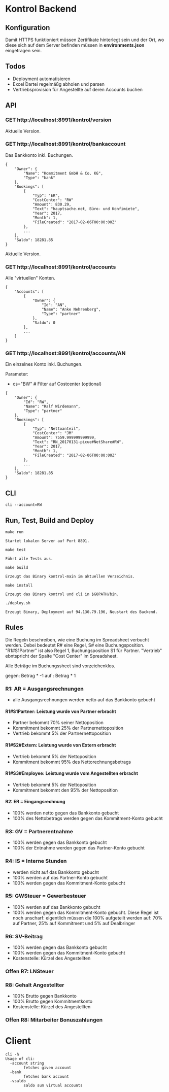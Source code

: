 # Kontrol Backend

## Konfiguration
Damit HTTPS funktioniert müssen Zertifikate hinterlegt sein und der Ort, wo diese sich auf dem Server befinden müssen in **environments.json** eingetragen sein.

## Todos

* Deployment automatisieren
* Excel Dartei regelmäßg abholen und parsen
* Vertriebsprovision für Angestellte auf deren Accounts buchen

## API

### GET http://localhost:8991/kontrol/version

Aktuelle Version.

### GET http://localhost:8991/kontrol/bankaccount

Das Bankkonto inkl. Buchungen.

```
{
    "Owner": {
        "Name": "Kommitment GmbH & Co. KG",
        "Type": "bank"
    },
    "Bookings": [
        {
            "Typ": "ER",
            "CostCenter": "RW"
            "Amount": 830.29,
            "Text": "hauptsache.net, Büro- und Konfimiete",
            "Year": 2017,
            "Month": 1,
            "FileCreated": "2017-02-06T00:00:00Z"
        },
        ...
    ],
    "Saldo": 18281.85
}
```

Aktuelle Version.

### GET http://localhost:8991/kontrol/accounts

Alle "virtuellen" Konten.

```
{
    "Accounts": [
        {
            "Owner": {
                "Id": "AN",
                "Name": "Anke Nehrenberg",
                "Type": "partner"
            },
            "Saldo": 0
        },
        ...
    ]
}
```

### GET http://localhost:8991/kontrol/accounts/AN

Ein einzelnes Konto inkl. Buchungen.

Parameter:
- cs="BW"   # Filter auf Costcenter (optional)

```
{
    "Owner": {
        "Id": "RW",
        "Name": "Ralf Wirdemann",
        "Type": "partner"
    },
    "Bookings": [
        {
            "Typ": "Nettoanteil",
            "CostCenter": "JM"
            "Amount": 7559.999999999999,
            "Text": "RN_20170131-picue#NetShare#RW",
            "Year": 2017,
            "Month": 1,
            "FileCreated": "2017-02-06T00:00:00Z"
        },
        ...
    ],
    "Saldo": 18281.85
}
```

## CLI

```
cli --account=RW
```

## Run, Test, Build and Deploy

```
make run

Startet lokalen Server auf Port 8891.
```

```
make test

Führt alle Tests aus.
```

```
make build

Erzeugt das Binary kontrol-main im aktuellen Verzeichnis.
```

```
make install

Erzeugt das Binary kontrol und cli in $GOPATH/bin.
```

```
./deploy.sh

Erzeugt Binary, Deployment auf 94.130.79.196, Neustart des Backend.
```

## Rules
Die Regeln beschreiben, wie eine Buchung im Spreadsheet verbucht werden. Debei bedeutet R# eine Regel, S# eine Buchungsposition. "R1#S1Partner" ist also Regel 1, Buchungsposition S1 für Partner. "Vertrieb" ebntspricht der Spalte "Cost Center" im Spreadsheet.

Alle Beträge im Buchungssheet sind vorzeichenklos.

gegen: Betrag * -1
auf  : Betrag * 1

### R1: AR = Ausgangsrechnungen
- alle Ausgangsrechnungen werden netto auf das Bankkonto gebucht

#### R1#S1Partner: Leistung wurde von Partner erbracht
- Partner bekommt 70% seiner Nettoposition
- Kommitment bekommt 25% der Partnernettoposition
- Vertrieb bekommt 5% der Partnernettoposition

#### R1#S2#Extern: Leistung wurde von Extern erbracht
- Vertrieb bekommt 5% der Nettoposition
- Kommitment bekommt 95% des Nettorechnungsbetrags

#### R1#S3#Employee: Leistung wurde vom Angestellten erbracht
- Vertrieb bekommt 5% der Nettoposition
- Kommitment bekommt den 95% der Nettoposition

#### R2: ER = Eingangsrechnung
- 100% werden netto gegen das Bankkonto gebucht
- 100% des Nettobetrags werden gegen das Kommitment-Konto gebucht

### R3: GV = Partnerentnahme
- 100% werden gegen das Bankkonto gebucht
- 100% der Entnahme werden gegen das Partner-Konto gebucht

### R4: IS = Interne Stunden
- werden nicht auf das Bankkonto gebucht
- 100% werden auf das Partner-Konto gebucht
- 100% werden gegen das Kommitment-Konto gebucht

### R5: GWSteuer = Gewerbesteuer
- 100% werden auf das Bankkonto gebucht
- 100% werden gegen das Kommitment-Konto gebucht. Diese Regel ist noch unscharf:
  eigentlich müssen die 100% aufgeteilt werden auf: 70% auf Partner, 25% auf
  Kommitment und 5% auf Dealbringer

### R6: SV-Beitrag
- 100% werden gegen das Bankkonto gebucht
- 100% werden gegen das Kommitment-Konto gebucht
- Kostenstelle: Kürzel des Angestellten

### Offen R7: LNSteuer

### R8: Gehalt Angestellter
- 100% Brutto gegen Bankkonto
- 100% Brutto gegen Kommitmentkonto
- Kostenstelle: Kürzel des Angestellten

### Offen R8: Mitarbeiter Bonuszahlungen

# Client
```
cli -h
Usage of cli:
  -account string
    	fetches given account
  -bank
    	fetches bank account
  -vsaldo
    	saldo sum virtual accounts
```
